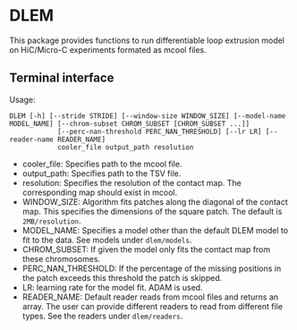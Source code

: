 # DLEM

This package provides functions to run differentiable loop extrusion model on HiC/Micro-C experiments formated as mcool files.

## Terminal interface 

Usage:
```
DLEM [-h] [--stride STRIDE] [--window-size WINDOW_SIZE] [--model-name MODEL_NAME] [--chrom-subset CHROM_SUBSET [CHROM_SUBSET ...]]
            [--perc-nan-threshold PERC_NAN_THRESHOLD] [--lr LR] [--reader-name READER_NAME]
            cooler_file output_path resolution
```

- cooler_file: Specifies path to the mcool file.
- output_path: Specifies path to the TSV file.
- resolution: Specifies the resolution of the contact map. The corresponding map should exist in mcool.
- WINDOW_SIZE: Algorithm fits patches along the diagonal of the contact map. This specifies the dimensions of the square patch. The default is `2MB/resolution`.
- MODEL_NAME: Specifies a model other than the default DLEM model to fit to the data. See models under `dlem/models`.
- CHROM_SUBSET: If given the model only fits the contact map from these chromosomes.
- PERC_NAN_THRESHOLD: If the percentage of the missing positions in the patch exceeds this threshold the patch is skipped.
- LR: learning rate for the model fit. ADAM is used.
- READER_NAME: Default reader reads from mcool files and returns an array. The user can provide different readers to read from different file types. See the readers under `dlem/readers`. 
